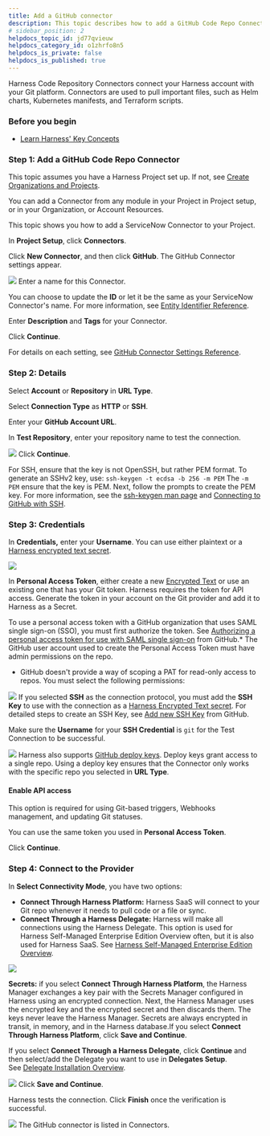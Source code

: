 ```yaml
---
title: Add a GitHub connector
description: This topic describes how to add a GitHub Code Repo Connector.
# sidebar_position: 2
helpdocs_topic_id: jd77qvieuw
helpdocs_category_id: o1zhrfo8n5
helpdocs_is_private: false
helpdocs_is_published: true
---
```


Harness Code Repository Connectors connect your Harness account with your Git platform. Connectors are used to pull important files, such as Helm charts, Kubernetes manifests, and Terraform scripts.

### Before you begin

* [Learn Harness' Key Concepts](../../../getting-started/learn-harness-key-concepts.md)

### Step 1: Add a GitHub Code Repo Connector

This topic assumes you have a Harness Project set up. If not, see [Create Organizations and Projects](../../organizations-and-projects/create-an-organization.md).

You can add a Connector from any module in your Project in Project setup, or in your Organization, or Account Resources.

This topic shows you how to add a ServiceNow Connector to your Project.

In **Project Setup**, click **Connectors**.

Click **New Connector**, and then click **GitHub**. The GitHub Connector settings appear.

![](../static/add-a-git-hub-connector-34.png)
Enter a name for this Connector.

You can choose to update the **ID** or let it be the same as your ServiceNow Connector's name. For more information, see [Entity Identifier Reference](../../20_References/entity-identifier-reference.md).

Enter **Description** and **Tags** for your Connector.

Click **Continue**.

For details on each setting, see [GitHub Connector Settings Reference](../../7_Connectors/Code-Repositories/ref-source-repo-provider/git-hub-connector-settings-reference.md).

### Step 2: Details

Select **Account** or **Repository** in **URL Type**.

Select **Connection Type** as **HTTP** or **SSH**.

Enter your **GitHub Account URL**.

In **Test Repository**, enter your repository name to test the connection.

![](../static/add-a-git-hub-connector-35.png)
Click **Continue**.

For SSH, ensure that the key is not OpenSSH, but rather PEM format. To generate an SSHv2 key, use: `ssh-keygen -t ecdsa -b 256 -m PEM` The `-m PEM` ensure that the key is PEM. Next, follow the prompts to create the PEM key. For more information, see the [ssh-keygen man page](https://linux.die.net/man/1/ssh-keygen) and [Connecting to GitHub with SSH](https://help.github.com/en/github/authenticating-to-github/connecting-to-github-with-ssh).

### Step 3: Credentials

In **Credentials,** enter your **Username**. You can use either plaintext or a [Harness encrypted text secret](../../Secrets/2-add-use-text-secrets.md).

![](../static/add-a-git-hub-connector-36.png)

In **Personal Access Token**, either create a new [Encrypted Text](../../Secrets/2-add-use-text-secrets.md) or use an existing one that has your Git token. Harness requires the token for API access. Generate the token in your account on the Git provider and add it to Harness as a Secret.

To use a personal access token with a GitHub organization that uses SAML single sign-on (SSO), you must first authorize the token. See [Authorizing a personal access token for use with SAML single sign-on](https://docs.github.com/en/enterprise-cloud@latest/authentication/authenticating-with-saml-single-sign-on/authorizing-a-personal-access-token-for-use-with-saml-single-sign-on) from GitHub.* The GitHub user account used to create the Personal Access Token must have admin permissions on the repo.
* GitHub doesn't provide a way of scoping a PAT for read-only access to repos. You must select the following permissions:

![](../static/add-a-git-hub-connector-37.png)
If you selected **SSH** as the connection protocol, you must add the **SSH Key** to use with the connection as a [Harness Encrypted Text secret](../../Secrets/2-add-use-text-secrets.md). For detailed steps to create an SSH Key, see [Add new SSH Key](https://docs.github.com/en/authentication/connecting-to-github-with-ssh/adding-a-new-ssh-key-to-your-github-account) from GitHub.

Make sure the **Username** for your **SSH Credential** is `git` for the Test Connection to be successful.  


![](../static/add-a-git-hub-connector-38.png)
Harness also supports [GitHub deploy keys](https://docs.github.com/en/developers/overview/managing-deploy-keys#deploy-keys). Deploy keys grant access to a single repo. Using a deploy key ensures that the Connector only works with the specific repo you selected in **URL Type**.

#### Enable API access

This option is required for using Git-based triggers, Webhooks management, and updating Git statuses.

You can use the same token you used in **Personal Access Token**.

Click **Continue**.

### Step 4: Connect to the Provider

In **Select Connectivity Mode**, you have two options:

* **Connect Through Harness Platform:** Harness SaaS will connect to your Git repo whenever it needs to pull code or a file or sync.
* **Connect Through a Harness Delegate:** Harness will make all connections using the Harness Delegate. This option is used for Harness Self-Managed Enterprise Edition Overview often, but it is also used for Harness SaaS. See [Harness Self-Managed Enterprise Edition Overview](../../../self-managed-enterprise-edition/introduction/harness-self-managed-enterprise-edition-overview.md).

![](../static/add-a-git-hub-connector-39.png)

**Secrets:** if you select **Connect Through Harness Platform**, the Harness Manager exchanges a key pair with the Secrets Manager configured in Harness using an encrypted connection. Next, the Harness Manager uses the encrypted key and the encrypted secret and then discards them. The keys never leave the Harness Manager. Secrets are always encrypted in transit, in memory, and in the Harness database.If you select **Connect Through** **Harness Platform**, click **Save and Continue**.

If you select **Connect Through a Harness Delegate**, click **Continue** and then select/add the Delegate you want to use in **Delegates Setup**. See [Delegate Installation Overview](/docs/platform/2_Delegates/delegate-concepts/delegate-overview.md).

![](../static/add-a-git-hub-connector-40.png)
Click **Save and Continue**.

Harness tests the connection. Click **Finish** once the verification is successful.

![](../static/add-a-git-hub-connector-41.png)
The GitHub connector is listed in Connectors.

